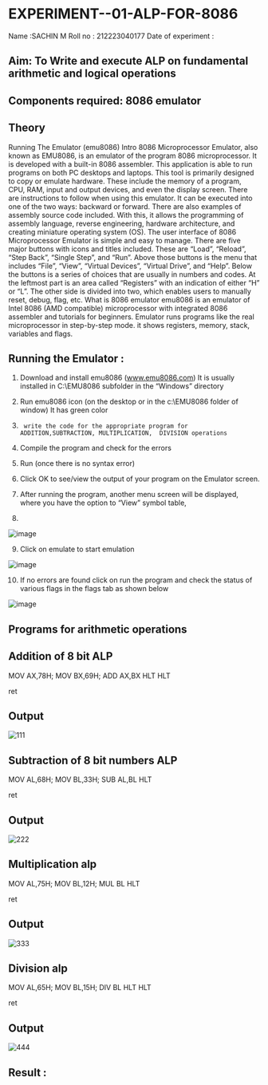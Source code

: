 # EXPERIMENT--01-ALP-FOR-8086
Name :SACHIN M
Roll no : 212223040177
Date of experiment :





## Aim: To Write and execute ALP on fundamental arithmetic and logical operations
## Components required: 8086  emulator 
## Theory 
Running The Emulator (emu8086) Intro 8086 Microprocessor Emulator, also known as EMU8086, is an emulator of the program 8086 microprocessor. It is developed with a built-in 8086 assembler. This application is able to run programs on both PC desktops and laptops. This tool is primarily designed to copy or emulate hardware. These include the memory of a program, CPU, RAM, input and output devices, and even the display screen. There are instructions to follow when using this emulator. It can be executed into one of the two ways: backward or forward. There are also examples of assembly source code included. With this, it allows the programming of assembly language, reverse engineering, hardware architecture, and creating miniature operating system (OS). The user interface of 8086 Microprocessor Emulator is simple and easy to manage. There are five major buttons with icons and titles included. These are “Load”, “Reload”, “Step Back”, “Single Step”, and “Run”. Above those buttons is the menu that includes “File”, “View”, “Virtual Devices”, “Virtual Drive”, and “Help”. Below the buttons is a series of choices that are usually in numbers and codes. At the leftmost part is an area called “Registers” with an indication of either “H” or “L”. The other side is divided into two, which enables users to manually reset, debug, flag, etc. What is 8086 emulator emu8086 is an emulator of Intel 8086 (AMD compatible) microprocessor with integrated 8086 assembler and tutorials for beginners. Emulator runs programs like the real microprocessor in step-by-step mode. it shows registers, memory, stack, variables and flags.


 ## Running the Emulator :
1.	Download and install emu8086 (www.emu8086.com) It is usually installed in C:\EMU8086 subfolder in the “Windows” directory
2.	  Run  emu8086 icon (on the desktop or in the c:\EMU8086 folder of window) It has green color 
 
 
3.		write the code for the appropriate program for ADDITION,SUBTRACTION, MULTIPLICATION,  DIVISION operations 

4.	 Compile the program and check for the errors 
5.	Run (once there is no syntax error) 

6.	Click OK to see/view the output of your program on the Emulator screen. 


7.	After running the program, another menu screen will be displayed, where you have the option to “View” symbol table,
8.	 


![image](https://user-images.githubusercontent.com/36288975/189273263-d65baae9-4b8f-4723-afb3-c0ffa4052b04.png)











9.	Click on emulate to start emulation 








![image](https://user-images.githubusercontent.com/36288975/189273273-9bb36ec1-e2e8-4892-8d35-37707332bfdc.png)








10.	If no errors are found click on run the program and check the status of various flags in the flags tab as shown below 






![image](https://user-images.githubusercontent.com/36288975/189273277-113a2a33-4a40-4ff8-95a5-ecd3a1f504fe.png)







## Programs for arithmetic  operations

## Addition  of 8 bit ALP 

MOV AX,78H;
MOV BX,69H;
ADD AX,BX
HLT
HLT

ret                     

## Output  
 ![111](https://github.com/Sachin-0305/EXPERIMENT--01-ALP-FOR-8086/assets/149985717/0b90502b-77d8-447a-930b-59017b483b14)

## Subtraction   of 8 bit numbers  ALP 
 MOV AL,68H;
MOV BL,33H;
SUB AL,BL
HLT

ret                     
## Output 
![222](https://github.com/Sachin-0305/EXPERIMENT--01-ALP-FOR-8086/assets/149985717/83473ab3-e080-4957-9f7d-c967b4b2177a)

## Multiplication alp 

MOV AL,75H;
MOV BL,12H;
MUL BL
HLT

ret                     

 ## Output  
![333](https://github.com/Sachin-0305/EXPERIMENT--01-ALP-FOR-8086/assets/149985717/a27457eb-c2cd-49d1-8fd8-a357fbd77045)


## Division alp 

MOV AL,65H;
MOV BL,15H;
DIV BL
HLT
HLT

ret                     


## Output  

![444](https://github.com/Sachin-0305/EXPERIMENT--01-ALP-FOR-8086/assets/149985717/fdc53246-8fdc-4df0-8a77-4c4b343e0924)

## Result :
 








